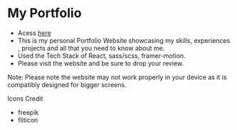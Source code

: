 # My Portfolio
- Acess [here]("my-portfolio-teal-phi-36.vercel.app")
- This is my personal Portfolio Website showcasing my skills, experiences , projects and all that you need to know about me. 
- Used the Tech Stack of React, sass/scss, framer-motion.
- Please visit the website and be sure to drop your review.

Note: Please note the website may not work properly in your device as it is compatibly designed for bigger screens. 

 Icons Credit
 - freepik
 - fliticon


